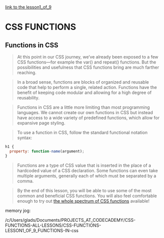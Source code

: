 [link to the lesson1_of_9](https://www.codecademy.com/courses/learn-css-variables-and-functions/lessons/learn-css-functions/exercises/css-functions-intro)

# CSS FUNCTIONS

## Functions in CSS

> At this point in our CSS journey, we’ve already been exposed to a few CSS functions—for example the var() and repeat() functions. But the possibilities and usefulness that CSS functions bring are much farther reaching.

> In a broad sense, functions are blocks of organized and reusable code that help to perform a single, related action. Functions have the benefit of keeping code modular and allowing for a high degree of reusability.

> Functions in CSS are a little more limiting than most programming languages. We cannot create our own functions in CSS but instead have access to a wide variety of predefined functions, which allow for expansive page styling.

> To use a function in CSS, follow the standard functional notation syntax:

```js
h1 {
  property: function-name(argument);
}

```

> Functions are a type of CSS value that is inserted in the place of a hardcoded value of a CSS declaration. Some functions can even take multiple arguments, generally each of which must be separated by a comma.

> By the end of this lesson, you will be able to use some of the most common and beneficial CSS functions. You will also feel comfortable enough to try out [the whole spectrum of CSS functions](https://developer.mozilla.org/en-US/docs/Web/CSS/CSS_Functions) available!


memory jog:

/c/Users/glads/Documents/PROJECTS_AT_CODECADEMY/CSS-FUNCTIONS-ALL-LESSONS/CSS-FUNCTIONS-LESSON1_OF_9_FUNCTIONS-IN-css
>>